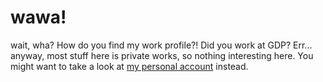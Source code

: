 # wawa!

wait, wha? How do you find my work profile?! Did you work at GDP? Err... anyway, most stuff here is private works, so nothing interesting here. You might want to take a look at [my personal account](https://github.com/Smankusors) instead.
